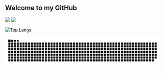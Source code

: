 ## Welcome to my GitHub

<div>
  <a href="https://www.linkedin.com/in/djalma-henrique-b17aa6199/" target="_blank"><img src="https://img.shields.io/badge/-LinkedIn-%230077B5?style=for-the-badge&logo=linkedin&logoColor=white" target="_blank"></a> 
  <a href = "mailto: contato@djalmahenry.com"><img src="https://img.shields.io/badge/-Gmail-%23333?style=for-the-badge&logo=gmail&logoColor=white" target="_blank"></a>
</div>

[![Top Langs](https://github-readme-stats.vercel.app/api/top-langs/?username=DjalmaHenry&langs_count=8)](https://github.com/DjalmaHenry/github-readme-stats)

![Snake animation](https://github.com/DjalmaHenry/djalmahenry/blob/output/github-contribution-grid-snake.svg)
